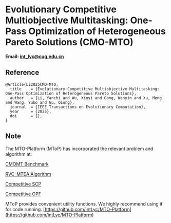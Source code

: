 # Evolutionary Competitive Multiobjective Multitasking: One-Pass Optimization of Heterogeneous Pareto Solutions (CMO-MTO)

**Email: <int_lyc@cug.edu.cn>**

## Reference

```
@Article{Li2025CMO-MTO,
  title    = {Evolutionary Competitive Multiobjective Multitasking: One-Pass Optimization of Heterogeneous Pareto Solutions},
  author   = {Li, Yanchi and Wu, Xinyi and Gong, Wenyin and Xu, Meng and Wang, Yubo and Gu, Qiong},
  journal  = {IEEE Transactions on Evolutionary Computation},
  year     = {2025},
  doi      = {},
}
```

## Note

The MTO-Platform (MToP) has incorporated the relevant problem and algorithm at:

[CMOMT Benchmark](https://github.com/intLyc/MTO-Platform/tree/master/MTO/Problems/)

[RVC-MTEA Algorithm](https://github.com/intLyc/MTO-Platform/tree/master/MTO/Algorithms/)

[Competitive SCP](https://github.com/intLyc/MTO-Platform/tree/master/MTO/Problems/)

[Competitive OPF](https://github.com/intLyc/MTO-Platform/tree/master/MTO/Problems/)

MToP provides convenient utility functions. We highly recommend using it for code running. [https://github.com/intLyc/MTO-Platform](https://github.com/intLyc/MTO-Platform)
